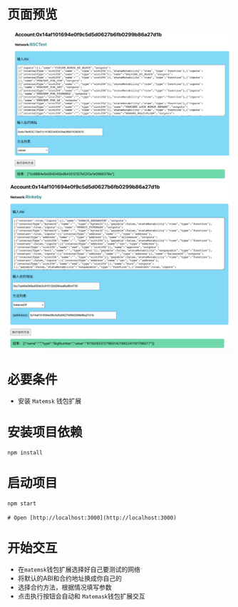 # 页面预览
![snapshot](snapshot/bsc-test-page.png)
![snapshot](snapshot/rinkeby-test-page.png)

# 必要条件
* 安装 `Matemsk` 钱包扩展


# 安装项目依赖
```
npm install 

```
# 启动项目

```
npm start

# Open [http://localhost:3000](http://localhost:3000) 

```
# 开始交互
* 在`matemsk`钱包扩展选择好自己要测试的网络
* 将默认的ABI和合约地址换成你自己的
* 选择合约方法，根据情况填写参数
* 点击执行按钮会自动和 `Matemask`钱包扩展交互


